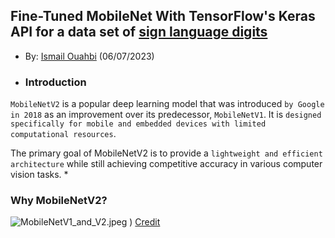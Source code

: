 ## Fine-Tuned MobileNet With TensorFlow's Keras API for a data set of [sign language digits](https://github.com/ardamavi/Sign-Language-Digits-Dataset)
* By: [Ismail Ouahbi](https://www.linkedin.com/in/ismail-ouahbi-071145207/) (06/07/2023)

* ### Introduction
`MobileNetV2` is a popular deep learning model that was introduced `by Google in 2018` as an improvement over its predecessor, `MobileNetV1`. It is `designed specifically for mobile and embedded devices with limited computational resources`. 

The primary goal of MobileNetV2 is to provide a `lightweight and efficient architecture` while still achieving competitive accuracy in various computer vision tasks.
* 
### Why MobileNetV2?
![MobileNetV1_and_V2.jpeg](https://www.oreilly.com/api/v2/epubs/9781788994590/files/assets/26a9be8a-d10e-444f-b6ea-87f3a962df23.png)
)
[Credit](https://www.oreilly.com/library/view/machine-learning-projects/9781788994590/35c3c5b2-3745-47ce-a322-6e9204943efd.xhtml#:~:text=MobileNet%20V2%20is%20mostly%20a%20updated%20version%20of,more%20efficient%20and%20powerful%20in%20terms%20of%20performance)


